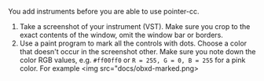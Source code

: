 You add instruments before you are able to use pointer-cc.

1. Take a screenshot of your instrument (VST). Make sure you crop to the exact contents of the window, omit the window bar or borders.
2. Use a paint program to mark all the controls with dots. Choose a color that doesn't occur in the screenshot other. Make sure you note down the color RGB values, e.g. `#ff00ff0` or `R = 255, G = 0, B = 255` for a pink color. For example
  <img src="docs/obxd-marked.png>
